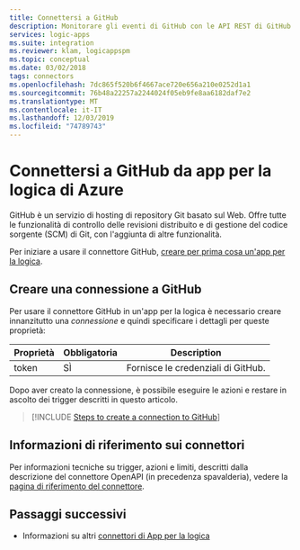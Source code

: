 ```yaml
---
title: Connettersi a GitHub
description: Monitorare gli eventi di GitHub con le API REST di GitHub e App per la logica di Azure
services: logic-apps
ms.suite: integration
ms.reviewer: klam, logicappspm
ms.topic: conceptual
ms.date: 03/02/2018
tags: connectors
ms.openlocfilehash: 7dc865f520b6f4667ace720e656a210e0252d1a1
ms.sourcegitcommit: 76b48a22257a2244024f05eb9fe8aa6182daf7e2
ms.translationtype: MT
ms.contentlocale: it-IT
ms.lasthandoff: 12/03/2019
ms.locfileid: "74789743"
---
```

# <a name="connect-to-github-from-azure-logic-apps"></a>Connettersi a GitHub da app per la logica di Azure

GitHub è un servizio di hosting di repository Git basato sul Web. Offre tutte le funzionalità di controllo delle revisioni distribuito e di gestione del codice sorgente (SCM) di Git, con l'aggiunta di altre funzionalità.

Per iniziare a usare il connettore GitHub, [creare per prima cosa un'app per la logica](../logic-apps/quickstart-create-first-logic-app-workflow.md).

## <a name="create-a-connection-to-github"></a>Creare una connessione a GitHub

Per usare il connettore GitHub in un'app per la logica è necessario creare innanzitutto una *connessione* e quindi specificare i dettagli per queste proprietà: 

| Proprietà | Obbligatoria | Description | 
| -------- | -------- | ----------- | 
| token | SÌ | Fornisce le credenziali di GitHub. |

Dopo aver creato la connessione, è possibile eseguire le azioni e restare in ascolto dei trigger descritti in questo articolo.

> [!INCLUDE [Steps to create a connection to GitHub](../../includes/connectors-create-api-github.md)]
> 

## <a name="connector-reference"></a>Informazioni di riferimento sui connettori

Per informazioni tecniche su trigger, azioni e limiti, descritti dalla descrizione del connettore OpenAPI (in precedenza spavalderia), vedere la [pagina di riferimento del connettore](/connectors/github/).

## <a name="next-steps"></a>Passaggi successivi

* Informazioni su altri [connettori di App per la logica](../connectors/apis-list.md)